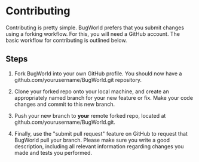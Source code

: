 # Contributing

Contributing is pretty simple. BugWorld prefers that you submit
changes using a forking workflow. For this, you will need a GitHub
account. The basic workflow for contributing is outlined below.

## Steps

1. Fork BugWorld into your own GitHub profile. You should
now have a github.com/yourusername/BugWorld.git repository.

2. Clone your forked repo onto your local machine, and
create an appropriately named branch for your new feature
or fix. Make your code changes and commit to this new branch.

3. Push your new branch to __your__ remote forked repo, located
at github.com/yourusername/BugWorld.git.

4. Finally, use the "submit pull request" feature on GitHub to
request that BugWorld pull your branch. Please make sure you write
a good description, including all relevant information regarding
changes you made and tests you performed.

